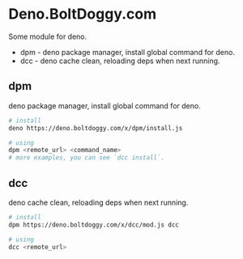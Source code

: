 # Deno.BoltDoggy.com

Some module for deno.

- dpm - deno package manager, install global command for deno.
- dcc - deno cache clean, reloading deps when next running.

## dpm

deno package manager, install global command for deno.

``` sh
# install
deno https://deno.boltdoggy.com/x/dpm/install.js

# using
dpm <remote_url> <command_name>
# more examples, you can see `dcc install`.
```

## dcc

deno cache clean, reloading deps when next running.

```sh
# install
dpm https://deno.boltdoggy.com/x/dcc/mod.js dcc

# using
dcc <remote_url>
```
